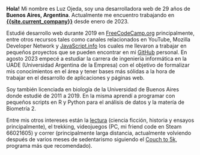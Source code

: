 **Hola!** Mi nombre es Luz Ojeda, soy una desarrolladora web de 29 años de **Buenos Aires, Argentina**. Actualmente me encuentro trabajando en
[**{{site.current_company}}**]({{site.current_company_url}}) desde enero de 2023.

Estudié desarrollo web durante 2019 en [FreeCodeCamp.org](https://www.freecodecamp.org/) principalmente, entre otros recursos tales como canales relacionados en YouTube, Mozilla Developer Network y [JavaScript.info](https://javascript.info/) los cuales me llevaron a trabajar en pequeños proyectos que se pueden encontrar en mi [GitHub](https://github.com/luz-ojeda) personal. En agosto 2023 empecé a estudiar la carrera de ingeniería informática en la UADE (Universidad Argentina de la Empresa) con el objetivo de formalizar mis conocimientos en el área y tener bases más sólidas a la hora de trabajar en el desarrollo de aplicaciones y páginas web.

Soy también licenciada en biología de la Universidad de Buenos Aires donde estudié de 2011 a 2019. En la misma aprendí a programar con pequeños scripts en R y Python para el análisis de datos y la matería de Biometría 2.

Entre mis otros intereses están la [lectura](/leyendo) (ciencia ficción, historia y ensayos principalmente), el trekking, videojuegos (PC, mi friend code en Steam 66021605) y correr (principalmente larga distancia, actualmente volviendo después de varios meses de sedentarismo siguiendo el [Couch to 5k](https://marathonhandbook.com/wp-content/uploads/Couch-To-5k-Training-Plan-8-weeks.jpg), programa más que recomendado).

